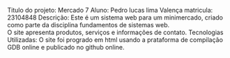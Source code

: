 Titulo do projeto: Mercado 7
Aluno: Pedro lucas lima Valença
matricula: 23104848
Descrição: Este é um sistema web para um minimercado, criado como parte da disciplina fundamentos de sistemas web.  
O site apresenta produtos, serviços e informações de contato.
Tecnologias Utilizadas: O site foi progrado em html usando a prataforma de compilação GDB online e publicado no github online.
